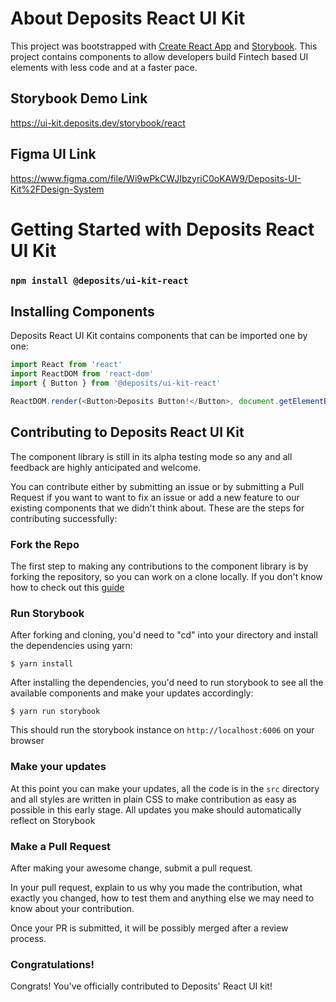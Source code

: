 # About Deposits React UI Kit

This project was bootstrapped with [Create React App](https://github.com/facebook/create-react-app) and [Storybook](https://storybook.js.org/). This project contains components to allow developers build Fintech based UI elements with less code and at a faster pace.

## Storybook Demo Link

https://ui-kit.deposits.dev/storybook/react

## Figma UI Link
https://www.figma.com/file/Wi9wPkCWJIbzyriC0oKAW9/Deposits-UI-Kit%2FDesign-System

# Getting Started with Deposits React UI Kit
### `npm install @deposits/ui-kit-react`

## Installing Components
Deposits React UI Kit contains components that can be imported one by one:

```js
import React from 'react'
import ReactDOM from 'react-dom'
import { Button } from '@deposits/ui-kit-react'

ReactDOM.render(<Button>Deposits Button!</Button>, document.getElementById('root'))
```

## Contributing to Deposits React UI Kit
The component library is still in its alpha testing mode so any and all feedback are highly anticipated and welcome. 

You can contribute either by submitting an issue or by submitting a Pull Request if you want to want to fix an issue or add a new feature to our existing components that we didn't think about. These are the steps for contributing successfully:

### Fork the Repo
The first step to making any contributions to the component library is by forking the repository, so you can work on a clone locally. If you don't know how to check out this [guide](https://help.github.com/en/github/getting-started-with-github/fork-a-repo)
### Run Storybook
After forking and cloning, you'd need to "cd" into your directory and install the dependencies using yarn:

```
$ yarn install
```

After installing the dependencies, you'd need to run storybook to see all the available components and make your updates accordingly:

```
$ yarn run storybook
```

This should run the storybook instance on `http://localhost:6006` on your browser
### Make your updates
At this point you can make your updates, all the code is in the `src` directory and all styles are written in plain CSS to make contribution as easy as possible in this early stage. All updates you make should automatically reflect on Storybook

### Make a Pull Request
After making your awesome change, submit a pull request.

In your pull request, explain to us why you made the contribution, what exactly you changed, how to test them and anything else we may need to know about your contribution.

Once your PR is submitted, it will be possibly merged after a review process.

### Congratulations!
Congrats! You've officially contributed to Deposits' React UI kit!